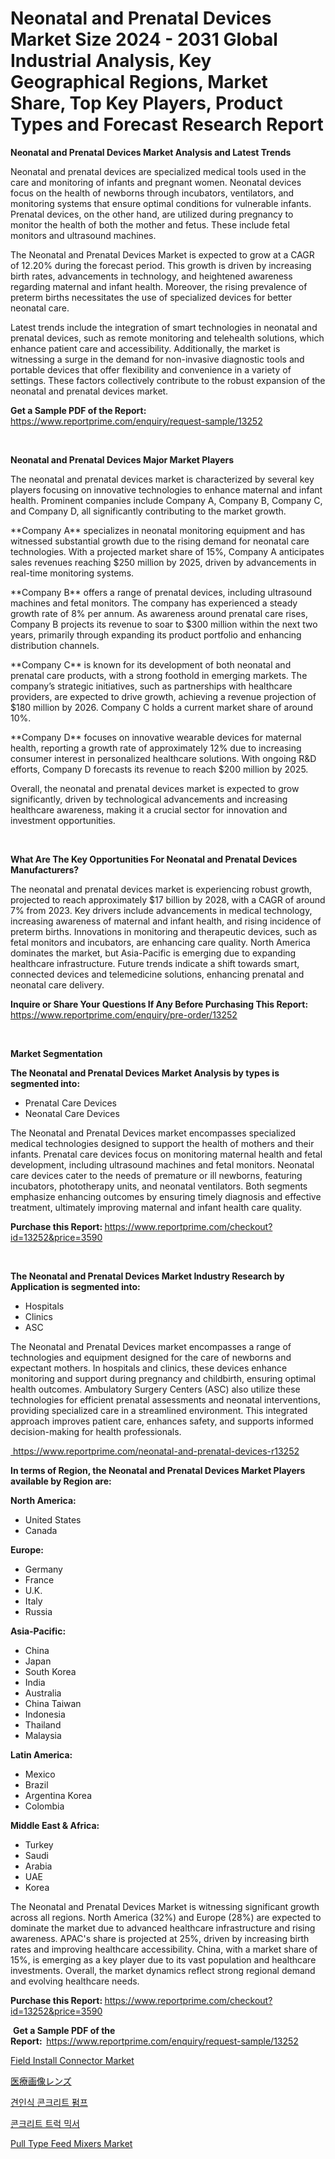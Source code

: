 <p><h1>Neonatal and Prenatal Devices Market Size 2024 - 2031 Global Industrial Analysis, Key Geographical Regions, Market Share, Top Key Players, Product Types and Forecast Research Report</h1></p><p><strong>Neonatal and Prenatal Devices Market Analysis and Latest Trends</strong></p>
<p><p>Neonatal and prenatal devices are specialized medical tools used in the care and monitoring of infants and pregnant women. Neonatal devices focus on the health of newborns through incubators, ventilators, and monitoring systems that ensure optimal conditions for vulnerable infants. Prenatal devices, on the other hand, are utilized during pregnancy to monitor the health of both the mother and fetus. These include fetal monitors and ultrasound machines.</p><p>The Neonatal and Prenatal Devices Market is expected to grow at a CAGR of 12.20% during the forecast period. This growth is driven by increasing birth rates, advancements in technology, and heightened awareness regarding maternal and infant health. Moreover, the rising prevalence of preterm births necessitates the use of specialized devices for better neonatal care.</p><p>Latest trends include the integration of smart technologies in neonatal and prenatal devices, such as remote monitoring and telehealth solutions, which enhance patient care and accessibility. Additionally, the market is witnessing a surge in the demand for non-invasive diagnostic tools and portable devices that offer flexibility and convenience in a variety of settings. These factors collectively contribute to the robust expansion of the neonatal and prenatal devices market.</p></p>
<p><strong>Get a Sample PDF of the Report:&nbsp;</strong> <a href="https://www.reportprime.com/enquiry/request-sample/13252">https://www.reportprime.com/enquiry/request-sample/13252</a></p>
<p>&nbsp;</p>
<p><strong>Neonatal and Prenatal Devices Major Market Players</strong></p>
<p><p>The neonatal and prenatal devices market is characterized by several key players focusing on innovative technologies to enhance maternal and infant health. Prominent companies include Company A, Company B, Company C, and Company D, all significantly contributing to the market growth.</p><p>**Company A** specializes in neonatal monitoring equipment and has witnessed substantial growth due to the rising demand for neonatal care technologies. With a projected market share of 15%, Company A anticipates sales revenues reaching $250 million by 2025, driven by advancements in real-time monitoring systems.</p><p>**Company B** offers a range of prenatal devices, including ultrasound machines and fetal monitors. The company has experienced a steady growth rate of 8% per annum. As awareness around prenatal care rises, Company B projects its revenue to soar to $300 million within the next two years, primarily through expanding its product portfolio and enhancing distribution channels.</p><p>**Company C** is known for its development of both neonatal and prenatal care products, with a strong foothold in emerging markets. The company’s strategic initiatives, such as partnerships with healthcare providers, are expected to drive growth, achieving a revenue projection of $180 million by 2026. Company C holds a current market share of around 10%.</p><p>**Company D** focuses on innovative wearable devices for maternal health, reporting a growth rate of approximately 12% due to increasing consumer interest in personalized healthcare solutions. With ongoing R&D efforts, Company D forecasts its revenue to reach $200 million by 2025.</p><p>Overall, the neonatal and prenatal devices market is expected to grow significantly, driven by technological advancements and increasing healthcare awareness, making it a crucial sector for innovation and investment opportunities.</p></p>
<p>&nbsp;</p>
<p><strong>What Are The Key Opportunities For Neonatal and Prenatal Devices Manufacturers?</strong></p>
<p><p>The neonatal and prenatal devices market is experiencing robust growth, projected to reach approximately $17 billion by 2028, with a CAGR of around 7% from 2023. Key drivers include advancements in medical technology, increasing awareness of maternal and infant health, and rising incidence of preterm births. Innovations in monitoring and therapeutic devices, such as fetal monitors and incubators, are enhancing care quality. North America dominates the market, but Asia-Pacific is emerging due to expanding healthcare infrastructure. Future trends indicate a shift towards smart, connected devices and telemedicine solutions, enhancing prenatal and neonatal care delivery.</p></p>
<p><strong>Inquire or Share Your Questions If Any Before Purchasing This Report:</strong> <a href="https://www.reportprime.com/enquiry/pre-order/13252">https://www.reportprime.com/enquiry/pre-order/13252</a></p>
<p>&nbsp;</p>
<p><strong>Market Segmentation</strong></p>
<p><strong>The Neonatal and Prenatal Devices Market Analysis by types is segmented into:</strong></p>
<p><ul><li>Prenatal Care Devices</li><li>Neonatal Care Devices</li></ul></p>
<p><p>The Neonatal and Prenatal Devices market encompasses specialized medical technologies designed to support the health of mothers and their infants. Prenatal care devices focus on monitoring maternal health and fetal development, including ultrasound machines and fetal monitors. Neonatal care devices cater to the needs of premature or ill newborns, featuring incubators, phototherapy units, and neonatal ventilators. Both segments emphasize enhancing outcomes by ensuring timely diagnosis and effective treatment, ultimately improving maternal and infant health care quality.</p></p>
<p><strong>Purchase this Report:&nbsp;</strong><a href="https://www.reportprime.com/checkout?id=13252&price=3590">https://www.reportprime.com/checkout?id=13252&price=3590</a></p>
<p>&nbsp;</p>
<p><strong>The Neonatal and Prenatal Devices Market Industry Research by Application is segmented into:</strong></p>
<p><ul><li>Hospitals</li><li>Clinics</li><li>ASC</li></ul></p>
<p><p>The Neonatal and Prenatal Devices market encompasses a range of technologies and equipment designed for the care of newborns and expectant mothers. In hospitals and clinics, these devices enhance monitoring and support during pregnancy and childbirth, ensuring optimal health outcomes. Ambulatory Surgery Centers (ASC) also utilize these technologies for efficient prenatal assessments and neonatal interventions, providing specialized care in a streamlined environment. This integrated approach improves patient care, enhances safety, and supports informed decision-making for health professionals.</p></p>
<p><a href="https://www.reportprime.com/neonatal-and-prenatal-devices-r13252">&nbsp;https://www.reportprime.com/neonatal-and-prenatal-devices-r13252</a></p>
<p><strong>In terms of Region, the Neonatal and Prenatal Devices Market Players available by Region are:</strong></p>
<p>
    <p> <strong> North America: </strong>
        <ul>
            <li>United States</li>
            <li>Canada</li>
        </ul>
        </p> 
    <p> <strong> Europe: </strong>
        <ul>
            <li>Germany</li>
            <li>France</li>
            <li>U.K.</li>
            <li>Italy</li>
            <li>Russia</li>
        </ul>
        </p> 
    <p> <strong> Asia-Pacific: </strong>
        <ul>
            <li>China</li>
            <li>Japan</li>
            <li>South Korea</li>
            <li>India</li>
            <li>Australia</li>
            <li>China Taiwan</li>
            <li>Indonesia</li>
            <li>Thailand</li>
            <li>Malaysia</li>
        </ul>
        </p> 
    <p> <strong> Latin America: </strong>
        <ul>
            <li>Mexico</li>
            <li>Brazil</li>
            <li>Argentina Korea</li>
            <li>Colombia</li>
        </ul>
        </p> 
    <p> <strong> Middle East & Africa: </strong>
        <ul>
            <li>Turkey</li>
            <li>Saudi</li>
            <li>Arabia</li>
            <li>UAE</li>
            <li>Korea</li>
        </ul>
    </p>
    </p>
<p><p>The Neonatal and Prenatal Devices Market is witnessing significant growth across all regions. North America (32%) and Europe (28%) are expected to dominate the market due to advanced healthcare infrastructure and rising awareness. APAC's share is projected at 25%, driven by increasing birth rates and improving healthcare accessibility. China, with a market share of 15%, is emerging as a key player due to its vast population and healthcare investments. Overall, the market dynamics reflect strong regional demand and evolving healthcare needs.</p></p>
<p><strong>Purchase this Report: </strong><a href="https://www.reportprime.com/checkout?id=13252&price=3590">https://www.reportprime.com/checkout?id=13252&price=3590</a></p>
<p>&nbsp;<strong>Get a Sample PDF of the Report:&nbsp;&nbsp;</strong><a href="https://www.reportprime.com/enquiry/request-sample/13252">https://www.reportprime.com/enquiry/request-sample/13252</a></p>
<p><strong></strong></p>
<p><p><a href="https://issuu.com/reportprime-2/docs/field-install-connector-market-size_d5dae9f131b2ee">Field Install Connector Market</a></p><p><a href="https://medium.com/@roseperez232/2024%E5%B9%B4%E3%81%8B%E3%82%892031%E5%B9%B4%E3%81%BE%E3%81%A7%E3%81%AE%E4%B8%96%E7%95%8C%E3%81%AE%E5%8C%BB%E7%94%A8%E7%94%BB%E5%83%8F%E3%83%AC%E3%83%B3%E3%82%BA%E5%B8%82%E5%A0%B4%E3%81%AE%E3%83%88%E3%83%AC%E3%83%B3%E3%83%89%E3%81%AB%E9%96%A2%E3%81%99%E3%82%8B%E6%88%A6%E7%95%A5%E7%9A%84%E6%B4%9E%E5%AF%9F-116%E3%83%9A%E3%83%BC%E3%82%B8%E3%81%A7%E3%82%AB%E3%83%90%E3%83%BC-2cb2364c9a99">医療画像レンズ</a></p><p><a href="https://medium.com/@addiehirthe50/%ED%83%80%EC%9B%8C%EB%B8%94-%EC%BD%98%ED%81%AC%EB%A6%AC%ED%8A%B8-%ED%8E%8C%ED%94%84-%EC%8B%9C%EC%9E%A5-%EA%B7%9C%EB%AA%A8-%EC%9C%A0%ED%98%95%EB%B3%84-%EC%A0%84%EA%B8%B0-%ED%8E%8C%ED%94%84-%EB%94%94%EC%A0%A4-%ED%8E%8C%ED%94%84-%EC%A0%9C%ED%92%88%EB%B3%84-%EA%B1%B4%EC%84%A4-%EB%8F%84%EB%A1%9C-%EC%9C%A0%EC%A7%80-%EB%B3%B4%EC%88%98-%EA%B8%B0%ED%83%80-%EA%B8%80%EB%A1%9C%EB%B2%8C-%EC%82%B0%EC%97%85-%EB%B6%84%EC%84%9D-%EC%A0%90%EC%9C%A0%EC%9C%A8-%EC%84%B1%EC%9E%A5-%ED%8A%B8%EB%A0%8C%EB%93%9C-%EB%B0%8F-2024%EB%85%84%EB%B6%80%ED%84%B0-0edc1c614f80">견인식 콘크리트 펌프</a></p><p><a href="https://medium.com/@addiehirthe50/%EA%B8%80%EB%A1%9C%EB%B2%8C-%EC%BD%98%ED%81%AC%EB%A6%AC%ED%8A%B8-%ED%8A%B8%EB%9F%AD-%EB%AF%B9%EC%84%9C-%EC%8B%9C%EC%9E%A5-%EA%B8%B0%ED%9A%8C%EC%99%80-%EC%8B%9C%EC%9E%A5-%EA%B3%BC%EC%A0%9C-2024-2031-194808264cc8">콘크리트 트럭 믹서</a></p><p><a href="https://issuu.com/reportprime-2/docs/pull-type-feed-mixers-market-size-2_f6cfcfed018412">Pull Type Feed Mixers Market</a></p></p>